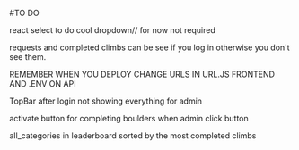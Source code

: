 #TO DO

react select to do cool dropdown// for now not required

requests and completed climbs can be see if you log in otherwise you don't see them.

REMEMBER WHEN YOU DEPLOY CHANGE URLS IN URL.JS FRONTEND AND .ENV ON API

TopBar after login not showing everything for admin

activate button for completing boulders when admin click button

all_categories in leaderboard sorted by the most completed climbs
